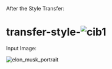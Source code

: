 After the Style Transfer:
# transfer-style-![cib1](https://github.com/vamsikrishyvk/transfer-style-/assets/60051414/391c2d22-ac93-461a-975e-177d06809949)

Input Image:

![elon_musk_portrait](https://github.com/vamsikrishyvk/transfer-style-/assets/60051414/244fb4b9-e2a2-42ce-aef0-00099eaaac27)
